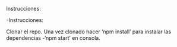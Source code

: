 Instrucciones:

-Instrucciones:

Clonar el repo. Una vez clonado hacer ‘npm install’ para instalar las dependencias 
-‘npm start’ en consola.